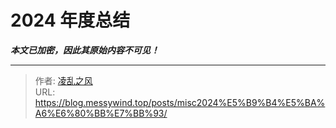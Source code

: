# 2024 年度总结

_**本文已加密，因此其原始内容不可见！**_

---

> 作者: [凌乱之风](https://github.com/messywind)  
> URL: https://blog.messywind.top/posts/misc2024%E5%B9%B4%E5%BA%A6%E6%80%BB%E7%BB%93/  

